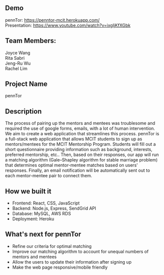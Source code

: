 ## Demo
pennTor: https://penntor-mcit.herokuapp.com/ </br >
Presentation: https://www.youtube.com/watch?v=ixgIjKfXGbk 

## Team Members:
Joyce Wang </br >
Rita Sabri </br >
Jeng-Ru Wu </br >
Rachel Lim

## Project Name 
pennTor

## Description
The process of pairing up the mentors and mentees was troublesome and required the use of google forms, emails, with a lot of human intervention. 
We aim to create a web application that streamlines this process. pennTor is a full-stack web application that allows MCIT students to sign up as mentors/mentees for the MCIT Mentorship Program. Students will fill out a short questionnaire providing information such as background, interests, preferred mentorship, etc.. Then, based on their responses, our app will run a matching algorithm (Gale–Shapley algorithm for stable marriage problem) that determines optimal mentor-mentee matches based on users' responses. Finally, an email notification will be automatically sent out to each mentor-mentee pair to connect them.  

## How we built it
* Frontend: React, CSS, JavaScript
* Backend: Node.js, Express, SendGrid API
* Database: MySQL, AWS RDS
* Deployment: Heroku

## What's next for pennTor
* Refine our criteria for optimal matching
* Improve our matching algorithm to account for unequal numbers of mentors and mentees
* Allow the users to update their information after signing up
* Make the web page responsive/mobile friendly
